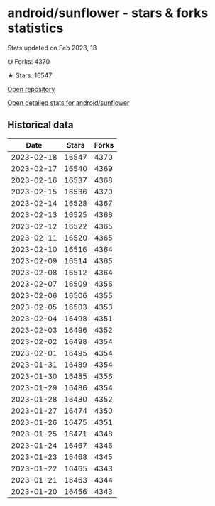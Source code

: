 # android/sunflower - stars & forks statistics

Stats updated on Feb 2023, 18

☋ Forks: 4370

★ Stars: 16547

[Open repository](https://github.com/android/sunflower)

[Open detailed stats for android/sunflower](https://reviewgithub.com/rep/android/sunflower)

## Historical data
| Date | Stars | Forks |
|------|-------|-------|
| 2023-02-18 | 16547 | 4370 | 
| 2023-02-17 | 16540 | 4369 | 
| 2023-02-16 | 16537 | 4368 | 
| 2023-02-15 | 16536 | 4370 | 
| 2023-02-14 | 16528 | 4367 | 
| 2023-02-13 | 16525 | 4366 | 
| 2023-02-12 | 16522 | 4365 | 
| 2023-02-11 | 16520 | 4365 | 
| 2023-02-10 | 16516 | 4364 | 
| 2023-02-09 | 16514 | 4365 | 
| 2023-02-08 | 16512 | 4364 | 
| 2023-02-07 | 16509 | 4356 | 
| 2023-02-06 | 16506 | 4355 | 
| 2023-02-05 | 16503 | 4353 | 
| 2023-02-04 | 16498 | 4351 | 
| 2023-02-03 | 16496 | 4352 | 
| 2023-02-02 | 16498 | 4354 | 
| 2023-02-01 | 16495 | 4354 | 
| 2023-01-31 | 16489 | 4354 | 
| 2023-01-30 | 16485 | 4356 | 
| 2023-01-29 | 16486 | 4354 | 
| 2023-01-28 | 16480 | 4352 | 
| 2023-01-27 | 16474 | 4350 | 
| 2023-01-26 | 16475 | 4351 | 
| 2023-01-25 | 16471 | 4348 | 
| 2023-01-24 | 16467 | 4346 | 
| 2023-01-23 | 16468 | 4345 | 
| 2023-01-22 | 16465 | 4343 | 
| 2023-01-21 | 16463 | 4344 | 
| 2023-01-20 | 16456 | 4343 | 

